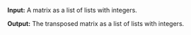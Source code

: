 **Input:** A matrix as a list of lists with integers.

**Output:** The transposed matrix as a list of lists with integers.

